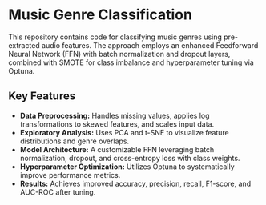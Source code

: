 # Music Genre Classification

This repository contains code for classifying music genres using pre-extracted audio features. The approach employs an enhanced Feedforward Neural Network (FFN) with batch normalization and dropout layers, combined with SMOTE for class imbalance and hyperparameter tuning via Optuna.

## Key Features
- **Data Preprocessing:** Handles missing values, applies log transformations to skewed features, and scales input data.
- **Exploratory Analysis:** Uses PCA and t-SNE to visualize feature distributions and genre overlaps.
- **Model Architecture:** A customizable FFN leveraging batch normalization, dropout, and cross-entropy loss with class weights.
- **Hyperparameter Optimization:** Utilizes Optuna to systematically improve performance metrics.
- **Results:** Achieves improved accuracy, precision, recall, F1-score, and AUC-ROC after tuning.
